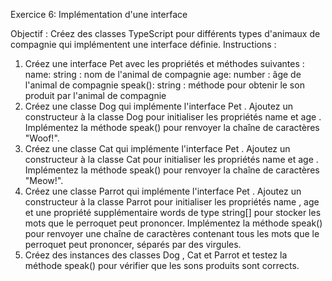 Exercice 6: Implémentation
d'une interface

Objectif : Créez des classes TypeScript pour différents types d'animaux de compagnie qui
implémentent une interface définie.
Instructions :
1. Créez une interface Pet avec les propriétés et méthodes suivantes :
name: string : nom de l'animal de compagnie
age: number : âge de l'animal de compagnie
speak(): string : méthode pour obtenir le son produit par l'animal de compagnie
2. Créez une classe Dog qui implémente l'interface Pet .
Ajoutez un constructeur à la classe Dog pour initialiser les propriétés name et age .
Implémentez la méthode speak() pour renvoyer la chaîne de caractères "Woof!".
3. Créez une classe Cat qui implémente l'interface Pet .
Ajoutez un constructeur à la classe Cat pour initialiser les propriétés name et age .
Implémentez la méthode speak() pour renvoyer la chaîne de caractères "Meow!".
4. Créez une classe Parrot qui implémente l'interface Pet .
Ajoutez un constructeur à la classe Parrot pour initialiser les propriétés name , age
et une propriété supplémentaire words de type string[] pour stocker les mots que le
perroquet peut prononcer.
Implémentez la méthode speak() pour renvoyer une chaîne de caractères contenant
tous les mots que le perroquet peut prononcer, séparés par des virgules.
5. Créez des instances des classes Dog , Cat et Parrot et testez la méthode speak() pour
vérifier que les sons produits sont corrects.
